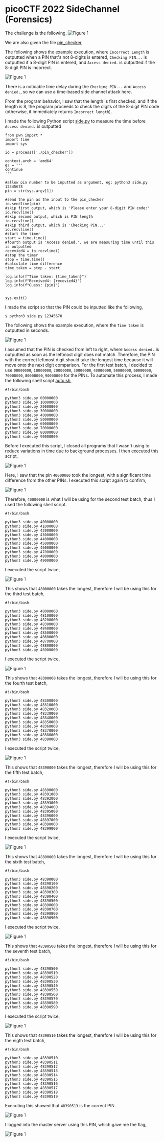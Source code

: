 # picoCTF 2022 SideChannel (Forensics)
The challenge is the following,
![Figure 1](img/challenge.png) 

We are also given the file [pin_checker](./files/pin_checker)


The following shows the example execution, where `Incorrect Length` is outputted when a PIN that's not 8-digits is entered, `Checking PIN...` is outputted if a 8-digit PIN is entered, and `Access denied.` is outputted if the 8-digit PIN is incorrect.

![Figure 1](img/len.png) 


There is a noticable time delay during the `Checking PIN...` and `Access denied.`, so we can use a time-based side channel attack here. 



From the program behavior, I saw that the length is first checked, and if the length is 8, the program proceeds to check the digits of the 8-digit PIN code (otherwise, it immediately returns `Incorrect length`).


I made the following Python script [side.py](./files/side.py) to measure the time before `Access denied.` is outputted

```
from pwn import *
import time
import sys

io = process(['./pin_checker'])

context.arch = 'amd64'
gs = '''
continue
'''

#allow pin number to be inputted as argument, eg: python3 side.py 12345678
pin = str(sys.argv[1])

#send the pin as the input to the pin_checker
io.sendline(pin)
#skip first output, which is 'Please enter your 8-digit PIN code:'
io.recvline()
#skip second output, which is PIN length
io.recvline()
#skip third output, which is 'Checking PIN...'
io.recvline()
#start the timer
start = time.time()
#fourth output is 'Access denied.', we are measuring time until this is outputted
recevied4 = io.recvline()
#stop the timer
stop = time.time()
#calculate time difference
time_taken = stop - start

log.info(f"Time taken: {time_taken}")
log.info(f"Received4: {recevied4}")
log.info(f"Guess: {pin}")


sys.exit()

```

I made the script so that the PIN could be inputted like the following,

`$ python3 side.py 12345678`

The following shows the example execution, where the `Time taken` is outputted in seconds.

![Figure 1](img/one.png) 


I assumed that the PIN is checked from left to right, where  `Access denied.` is outputted as soon as the leftmost digit does not match. Therefore, the PIN with the correct leftmost digit should take the longest time because it will move onto the next digit comparison. For the first test batch, I decided to use `00000000`, `10000000`, `20000000`, `30000000`, `40000000`, `50000000`, `60000000`, `70000000`, `80000000`, `90000000` for the PINs. To automate this process, I made the following shell script [auto.sh](./files/auto.sh),

```
#!/bin/bash

python3 side.py 00000000
python3 side.py 10000000
python3 side.py 20000000
python3 side.py 30000000
python3 side.py 40000000
python3 side.py 50000000
python3 side.py 60000000
python3 side.py 70000000
python3 side.py 80000000
python3 side.py 90000000
```

Before I executed this script, I closed all programs that I wasn't using to reduce variations in time due to background processes. I then executed this script,

![Figure 1](img/auto1.png) 

Here, I saw that the pin `40000000` took the longest, with a significant time difference from the other PINs. I executed this script again to confirm,

![Figure 1](img/auto11.png) 

Therefore, `40000000` is what I will be using for the second test batch, thus I used the following shell script.


```
#!/bin/bash

python3 side.py 40000000
python3 side.py 41000000
python3 side.py 42000000
python3 side.py 43000000
python3 side.py 44000000
python3 side.py 45000000
python3 side.py 46000000
python3 side.py 47000000
python3 side.py 48000000
python3 side.py 49000000
```

I executed the script twice,

![Figure 1](img/auto2.png) 

 
 This shows that `48000000` takes the longest, therefore I will be using this for the third test batch,
 
 ```
 #!/bin/bash

 python3 side.py 48000000
 python3 side.py 48100000
 python3 side.py 48200000
 python3 side.py 48300000
 python3 side.py 48400000
 python3 side.py 48500000
 python3 side.py 48600000
 python3 side.py 48700000
 python3 side.py 48800000
 python3 side.py 48900000
 ```
 
 I executed the script twice,

 ![Figure 1](img/auto3.png) 

  
  This shows that `48300000` takes the longest, therefore I will be using this for the fourth test batch, 
 
 ```
 #!/bin/bash

 python3 side.py 48300000
 python3 side.py 48310000
 python3 side.py 48320000
 python3 side.py 48330000
 python3 side.py 48340000
 python3 side.py 48350000
 python3 side.py 48360000
 python3 side.py 48370000
 python3 side.py 48380000
 python3 side.py 48390000
 ```
 
 
I executed the script twice,

 ![Figure 1](img/auto4.png) 

  
This shows that `48390000` takes the longest, therefore I will be using this for the fifth test batch,

```
#!/bin/bash

python3 side.py 48390000
python3 side.py 48391000
python3 side.py 48392000
python3 side.py 48393000
python3 side.py 48394000
python3 side.py 48395000
python3 side.py 48396000
python3 side.py 48397000
python3 side.py 48398000
python3 side.py 48399000
```
  
  I executed the script twice,

   ![Figure 1](img/auto5.png) 

    
  This shows that `48390000` takes the longest, therefore I will be using this for the sixth test batch,

  ```
  #!/bin/bash

  python3 side.py 48390000
  python3 side.py 48390100
  python3 side.py 48390200
  python3 side.py 48390300
  python3 side.py 48390400
  python3 side.py 48390500
  python3 side.py 48390600
  python3 side.py 48390700
  python3 side.py 48390800
  python3 side.py 48390900
  
```

I executed the script twice,

 ![Figure 1](img/auto6.png) 

  
This shows that `48390500` takes the longest, therefore I will be using this for the seventh test batch,

```
#!/bin/bash

python3 side.py 48390500
python3 side.py 48390510
python3 side.py 48390520
python3 side.py 48390530
python3 side.py 48390540
python3 side.py 48390550
python3 side.py 48390560
python3 side.py 48390570
python3 side.py 48390580
python3 side.py 48390590
```

I executed the script twice,

 ![Figure 1](img/auto7.png) 

  
This shows that `48390510` takes the longest, therefore I will be using this for the eigth test batch,

```
#!/bin/bash

python3 side.py 48390510
python3 side.py 48390511
python3 side.py 48390512
python3 side.py 48390513
python3 side.py 48390514
python3 side.py 48390515
python3 side.py 48390516
python3 side.py 48390517
python3 side.py 48390518
python3 side.py 48390519
```

Executing this showed that `48390513` is the correct PIN.

![Figure 1](img/auto8.png) 


I logged into the master server using this PIN, which gave me the flag, 

![Figure 1](img/flag.png) 

  
 
